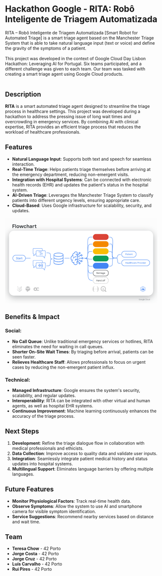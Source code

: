 # Hackathon Google - RITA: Robô Inteligente de Triagem Automatizada

RITA – Robô Inteligente de Triagem Automatizada [Smart Robot for Automated Triage] is a smart triage agent based on the Manchester Triage System that is able to take natural language input (text or voice) and define the gravity of the symptoms of a patient.</br></br>
This project was developed in the context of Google Cloud Day Lisbon Hackathon: Leveraging AI for Portugal. Six teams participated, and a different challenge was given to each team. Our team was tasked with creating a smart triage agent using Google Cloud products.</br>
</br>

## Description
**RITA** is a smart automated triage agent designed to streamline the triage process in healthcare settings. This project was developed during a hackathon to address the pressing issue of long wait times and overcrowding in emergency services. By combining AI with clinical expertise, RITA provides an efficient triage process that reduces the workload of healthcare professionals.

## Features
- **Natural Language Input**: Supports both text and speech for seamless interaction.
- **Real-Time Triage**: Helps patients triage themselves before arriving at the emergency department, reducing non-emergent visits.
- **Integration with Hospital Systems**: Can be connected with electronic health records (EHR) and updates the patient's status in the hospital system.
- **AI-Driven Triage**: Leverages the Manchester Triage System to classify patients into different urgency levels, ensuring appropriate care.
- **Cloud-Based**: Uses Google infrastructure for scalability, security, and updates.

![abs](https://github.com/rui-pedro-pires/Google-Cloud-Hackathon/blob/main/(Static)%20SC1%20-%20Hackathon%20Pitch%20-%20Team%201.png)
  
## Benefits & Impact
### Social:
- **No Call Queue**: Unlike traditional emergency services or hotlines, RITA eliminates the need for waiting in call queues.
- **Shorter On-Site Wait Times**: By triaging before arrival, patients can be seen faster.
- **Relieves Healthcare Staff**: Allows professionals to focus on urgent cases by reducing the non-emergent patient influx.
  
### Technical:
- **Managed Infrastructure**: Google ensures the system's security, scalability, and regular updates.
- **Interoperability**: RITA can be integrated with other virtual and human agents, as well as hospital EHR systems.
- **Continuous Improvement**: Machine learning continuously enhances the accuracy of the triage process.

## Next Steps
1. **Development**: Refine the triage dialogue flow in collaboration with medical professionals and ethicists.
2. **Data Collection**: Improve access to quality data and validate user inputs.
3. **Integration**: Seamlessly integrate patient medical history and status updates into hospital systems.
4. **Multilingual Support**: Eliminates language barriers by offering multiple languages.

## Future Features
- **Monitor Physiological Factors**: Track real-time health data.
- **Observe Symptoms**: Allow the system to use AI and smartphone camera for visible symptom identification.
- **Service Suggestions**: Recommend nearby services based on distance and wait time.

## Team
- **Teresa Chow** - 42 Porto
- **Jorge Costa** - 42 Porto
- **Jorge Cruz** - 42 Porto
- **Luís Carvalho** - 42 Porto
- **Rui Pires** - 42 Porto

